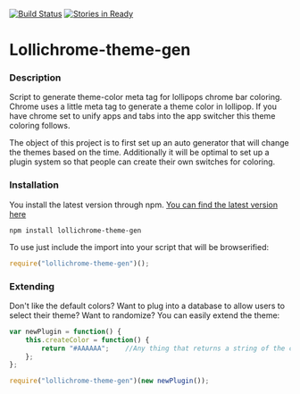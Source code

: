 [![Build Status](https://travis-ci.org/maximx1/lollichrome-theme-gen.svg)](https://travis-ci.org/maximx1/lollichrome-theme-gen)
[![Stories in Ready](https://badge.waffle.io/maximx1/lollichrome-theme-gen.png?label=ready&title=Ready)](https://waffle.io/maximx1/lollichrome-theme-gen)

Lollichrome-theme-gen
=====================

### Description
Script to generate theme-color meta tag for lollipops chrome bar coloring. Chrome uses a little meta tag to generate a theme color in lollipop. If you have chrome set to unify apps and tabs into the app switcher this theme coloring follows. 

The object of this project is to first set up an auto generator that will change the themes based on the time. Additionally it will be optimal to set up a plugin system so that people can create their own switches for coloring. 

### Installation
You install the latest version through npm. [You can find the latest version here](https://www.npmjs.com/package/lollichrome-theme-gen)

```shell
npm install lollichrome-theme-gen
```

To use just include the import into your script that will be browserified:

```javascript
require("lollichrome-theme-gen")();
```

### Extending
Don't like the default colors? Want to plug into a database to allow users to select their theme? Want to randomize? You can easily extend the theme:

```Javascript
var newPlugin = function() {
    this.createColor = function() {
        return "#AAAAAA";    //Any thing that returns a string of the color you want.
    };
};

require("lollichrome-theme-gen")(new newPlugin());
```